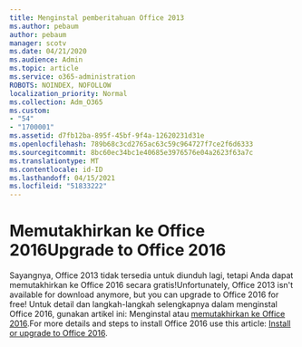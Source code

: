 ```yaml
---
title: Menginstal pemberitahuan Office 2013
ms.author: pebaum
author: pebaum
manager: scotv
ms.date: 04/21/2020
ms.audience: Admin
ms.topic: article
ms.service: o365-administration
ROBOTS: NOINDEX, NOFOLLOW
localization_priority: Normal
ms.collection: Adm_O365
ms.custom:
- "54"
- "1700001"
ms.assetid: d7fb12ba-895f-45bf-9f4a-12620231d31e
ms.openlocfilehash: 789b68c3cd2765ac63c59c964727f7ce2f6d6333
ms.sourcegitcommit: 8bc60ec34bc1e40685e3976576e04a2623f63a7c
ms.translationtype: MT
ms.contentlocale: id-ID
ms.lasthandoff: 04/15/2021
ms.locfileid: "51833222"
---
```

# <a name="upgrade-to-office-2016"></a><span data-ttu-id="bfa97-102">Memutakhirkan ke Office 2016</span><span class="sxs-lookup"><span data-stu-id="bfa97-102">Upgrade to Office 2016</span></span>

<span data-ttu-id="bfa97-103">Sayangnya, Office 2013 tidak tersedia untuk diunduh lagi, tetapi Anda dapat memutakhirkan ke Office 2016 secara gratis!</span><span class="sxs-lookup"><span data-stu-id="bfa97-103">Unfortunately, Office 2013 isn't available for download anymore, but you can upgrade to Office 2016 for free!</span></span> <span data-ttu-id="bfa97-104">Untuk detail dan langkah-langkah selengkapnya dalam menginstal Office 2016, gunakan artikel ini: Menginstal atau [memutakhirkan ke Office 2016](https://support.office.com/article/Office-2013-is-no-longer-available-for-installation-with-an-Office-365-subscription-de68fd95-553a-4c38-b1b5-e4205b96fc75.aspx).</span><span class="sxs-lookup"><span data-stu-id="bfa97-104">For more details and steps to install Office 2016 use this article: [Install or upgrade to Office 2016](https://support.office.com/article/Office-2013-is-no-longer-available-for-installation-with-an-Office-365-subscription-de68fd95-553a-4c38-b1b5-e4205b96fc75.aspx).</span></span>
  